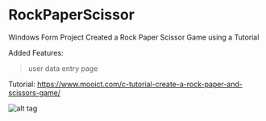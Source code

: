 # RockPaperScissor
Windows Form Project
Created a Rock Paper Scissor Game using a Tutorial

Added Features: 
> user data entry page

Tutorial:
https://www.mooict.com/c-tutorial-create-a-rock-paper-and-scissors-game/

![alt tag](https://peculiarpassion.files.wordpress.com/2020/05/form-1.png "Form 1 - main game dashboard")
